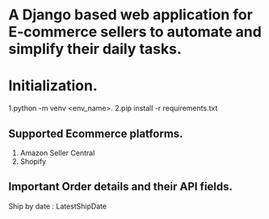 # A Django based web application for E-commerce sellers to automate and simplify their daily tasks.

# Initialization.
1.python -m venv <env_name>.
2.pip install -r requirements.txt

## Supported Ecommerce platforms.
1. Amazon Seller Central
2. Shopify



## Important Order details and their API fields.
Ship by date  : LatestShipDate